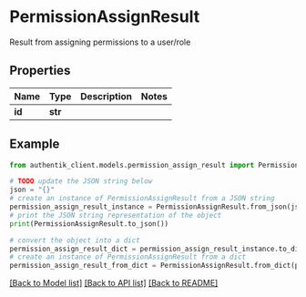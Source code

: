 # PermissionAssignResult

Result from assigning permissions to a user/role

## Properties

Name | Type | Description | Notes
------------ | ------------- | ------------- | -------------
**id** | **str** |  | 

## Example

```python
from authentik_client.models.permission_assign_result import PermissionAssignResult

# TODO update the JSON string below
json = "{}"
# create an instance of PermissionAssignResult from a JSON string
permission_assign_result_instance = PermissionAssignResult.from_json(json)
# print the JSON string representation of the object
print(PermissionAssignResult.to_json())

# convert the object into a dict
permission_assign_result_dict = permission_assign_result_instance.to_dict()
# create an instance of PermissionAssignResult from a dict
permission_assign_result_from_dict = PermissionAssignResult.from_dict(permission_assign_result_dict)
```
[[Back to Model list]](../README.md#documentation-for-models) [[Back to API list]](../README.md#documentation-for-api-endpoints) [[Back to README]](../README.md)


